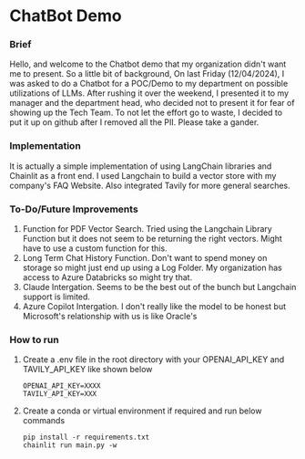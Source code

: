 # ChatBot Demo
### Brief
Hello, and welcome to the Chatbot demo that my organization didn't want me to present.
So a little bit of background, On last Friday (12/04/2024), I was asked to do a Chatbot for a POC/Demo to my department on possible utilizations of LLMs.
After rushing it over the weekend, I presented it to my manager and the department head, who decided not to present it for fear of showing up the Tech Team.
To not let the effort go to waste, I decided to put it up on github after I removed all the PII. Please take a gander.

### Implementation
It is actually a simple implementation of using LangChain libraries and Chainlit as a front end. I used Langchain to build a vector store with my company's FAQ Website. Also integrated Tavily for more general searches.

### To-Do/Future Improvements
1. Function for PDF Vector Search. Tried using the Langchain Library Function but it does not seem to be returning the right vectors. Might have to use a custom function for this.
2. Long Term Chat History Function. Don't want to spend money on storage so might just end up using a Log Folder. My organization has access to Azure Databricks so might try that.
3. Claude Intergation. Seems to be the best out of the bunch but Langchain support is limited.
4. Azure Copilot Intergation. I don't really like the model to be honest but Microsoft's relationship with us is like Oracle's


### How to run
1. Create a .env file in the root directory with your OPENAI_API_KEY and TAVILY_API_KEY like shown below
    ```
    OPENAI_API_KEY=XXXX
    TAVILY_API_KEY=XXX
    ```
2. Create a conda or virtual environment if required and run below commands
    ```
    pip install -r requirements.txt
    chainlit run main.py -w
    ```
